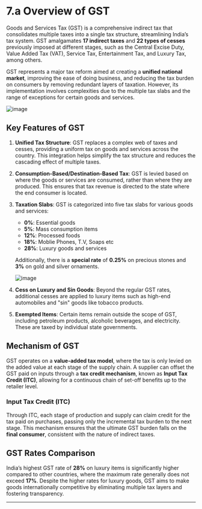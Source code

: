# 7.a Overview of GST


Goods and Services Tax (GST) is a comprehensive indirect tax that consolidates multiple taxes into a single tax structure, streamlining India’s tax system. GST amalgamates **17 indirect taxes** and **22 types of cesses** previously imposed at different stages, such as the Central Excise Duty, Value Added Tax (VAT), Service Tax, Entertainment Tax, and Luxury Tax, among others.

GST represents a major tax reform aimed at creating a **unified national market**, improving the ease of doing business, and reducing the tax burden on consumers by removing redundant layers of taxation. However, its implementation involves complexities due to the multiple tax slabs and the range of exceptions for certain goods and services.

![image](https://github.com/user-attachments/assets/0647927c-38ec-4f6a-a564-333400ea0907)


 

## Key Features of GST

1. **Unified Tax Structure**: GST replaces a complex web of taxes and cesses, providing a uniform tax on goods and services across the country. This integration helps simplify the tax structure and reduces the cascading effect of multiple taxes.

2. **Consumption-Based/Destination-Based Tax**: GST is levied based on where the goods or services are consumed, rather than where they are produced. This ensures that tax revenue is directed to the state where the end consumer is located.

3. **Taxation Slabs**: GST is categorized into five tax slabs for various goods and services:
   - **0%**: Essential goods
   - **5%**: Mass consumption items 
   - **12%**: Processed foods
   - **18%**: Moblie Phones, T.V, Soaps etc
   - **28%**: Luxury goods and services

   Additionally, there is a **special rate** of **0.25%** on precious stones and **3%** on gold and silver ornaments.

   ![image](https://github.com/user-attachments/assets/82ba24da-a6a8-4d87-b700-0ec53af09737)


5. **Cess on Luxury and Sin Goods**: Beyond the regular GST rates, additional cesses are applied to luxury items such as high-end automobiles and "sin" goods like tobacco products.

6. **Exempted Items**: Certain items remain outside the scope of GST, including petroleum products, alcoholic beverages, and electricity. These are taxed by individual state governments.

## Mechanism of GST

GST operates on a **value-added tax model**, where the tax is only levied on the added value at each stage of the supply chain. A supplier can offset the GST paid on inputs through a **tax credit mechanism**, known as **Input Tax Credit (ITC)**, allowing for a continuous chain of set-off benefits up to the retailer level.

### Input Tax Credit (ITC)
Through ITC, each stage of production and supply can claim credit for the tax paid on purchases, passing only the incremental tax burden to the next stage. This mechanism ensures that the ultimate GST burden falls on the **final consumer**, consistent with the nature of indirect taxes.

## GST Rates Comparison

India’s highest GST rate of **28%** on luxury items is significantly higher compared to other countries, where the maximum rate generally does not exceed **17%**. Despite the higher rates for luxury goods, GST aims to make goods internationally competitive by eliminating multiple tax layers and fostering transparency.

---
 
